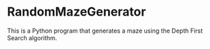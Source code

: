 # RandomMazeGenerator
This is a Python program that generates a maze using the Depth First Search algorithm. 
